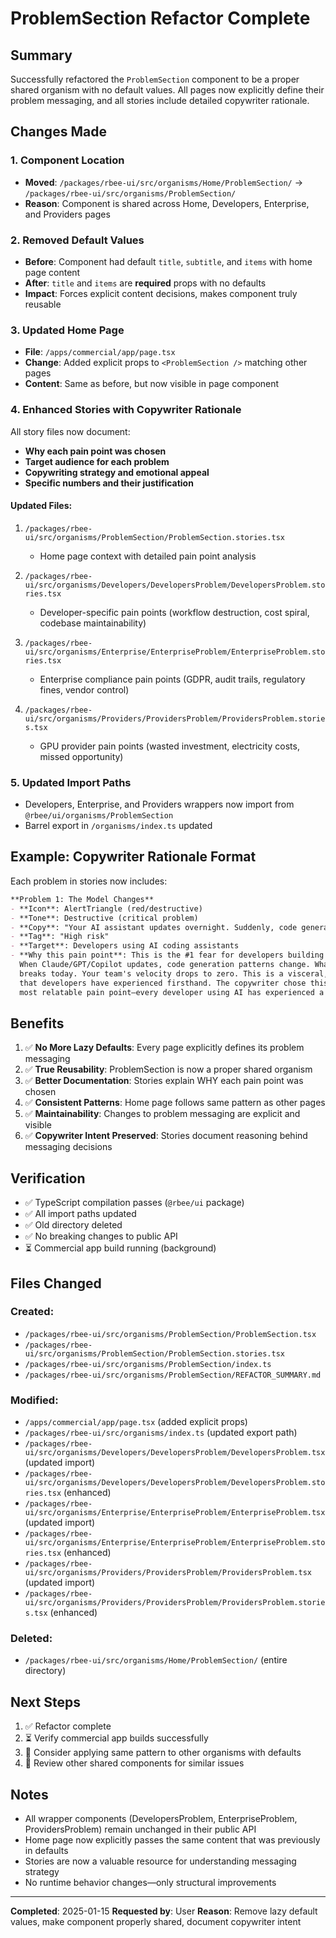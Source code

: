 # ProblemSection Refactor Complete

## Summary

Successfully refactored the `ProblemSection` component to be a proper shared organism with no default values. All pages now explicitly define their problem messaging, and all stories include detailed copywriter rationale.

## Changes Made

### 1. Component Location
- **Moved**: `/packages/rbee-ui/src/organisms/Home/ProblemSection/` → `/packages/rbee-ui/src/organisms/ProblemSection/`
- **Reason**: Component is shared across Home, Developers, Enterprise, and Providers pages

### 2. Removed Default Values
- **Before**: Component had default `title`, `subtitle`, and `items` with home page content
- **After**: `title` and `items` are **required** props with no defaults
- **Impact**: Forces explicit content decisions, makes component truly reusable

### 3. Updated Home Page
- **File**: `/apps/commercial/app/page.tsx`
- **Change**: Added explicit props to `<ProblemSection />` matching other pages
- **Content**: Same as before, but now visible in page component

### 4. Enhanced Stories with Copywriter Rationale

All story files now document:
- **Why each pain point was chosen**
- **Target audience for each problem**
- **Copywriting strategy and emotional appeal**
- **Specific numbers and their justification**

#### Updated Files:
1. `/packages/rbee-ui/src/organisms/ProblemSection/ProblemSection.stories.tsx`
   - Home page context with detailed pain point analysis
   
2. `/packages/rbee-ui/src/organisms/Developers/DevelopersProblem/DevelopersProblem.stories.tsx`
   - Developer-specific pain points (workflow destruction, cost spiral, codebase maintainability)
   
3. `/packages/rbee-ui/src/organisms/Enterprise/EnterpriseProblem/EnterpriseProblem.stories.tsx`
   - Enterprise compliance pain points (GDPR, audit trails, regulatory fines, vendor control)
   
4. `/packages/rbee-ui/src/organisms/Providers/ProvidersProblem/ProvidersProblem.stories.tsx`
   - GPU provider pain points (wasted investment, electricity costs, missed opportunity)

### 5. Updated Import Paths
- Developers, Enterprise, and Providers wrappers now import from `@rbee/ui/organisms/ProblemSection`
- Barrel export in `/organisms/index.ts` updated

## Example: Copywriter Rationale Format

Each problem in stories now includes:

```markdown
**Problem 1: The Model Changes**
- **Icon**: AlertTriangle (red/destructive)
- **Tone**: Destructive (critical problem)
- **Copy**: "Your AI assistant updates overnight. Suddenly, code generation breaks..."
- **Tag**: "High risk"
- **Target**: Developers using AI coding assistants
- **Why this pain point**: This is the #1 fear for developers building with AI assistance. 
  When Claude/GPT/Copilot updates, code generation patterns change. What worked yesterday 
  breaks today. Your team's velocity drops to zero. This is a visceral, immediate pain 
  that developers have experienced firsthand. The copywriter chose this because it's the 
  most relatable pain point—every developer using AI has experienced a breaking change.
```

## Benefits

1. ✅ **No More Lazy Defaults**: Every page explicitly defines its problem messaging
2. ✅ **True Reusability**: ProblemSection is now a proper shared organism
3. ✅ **Better Documentation**: Stories explain WHY each pain point was chosen
4. ✅ **Consistent Patterns**: Home page follows same pattern as other pages
5. ✅ **Maintainability**: Changes to problem messaging are explicit and visible
6. ✅ **Copywriter Intent Preserved**: Stories document reasoning behind messaging decisions

## Verification

- ✅ TypeScript compilation passes (`@rbee/ui` package)
- ✅ All import paths updated
- ✅ Old directory deleted
- ✅ No breaking changes to public API
- ⏳ Commercial app build running (background)

## Files Changed

### Created:
- `/packages/rbee-ui/src/organisms/ProblemSection/ProblemSection.tsx`
- `/packages/rbee-ui/src/organisms/ProblemSection/ProblemSection.stories.tsx`
- `/packages/rbee-ui/src/organisms/ProblemSection/index.ts`
- `/packages/rbee-ui/src/organisms/ProblemSection/REFACTOR_SUMMARY.md`

### Modified:
- `/apps/commercial/app/page.tsx` (added explicit props)
- `/packages/rbee-ui/src/organisms/index.ts` (updated export path)
- `/packages/rbee-ui/src/organisms/Developers/DevelopersProblem/DevelopersProblem.tsx` (updated import)
- `/packages/rbee-ui/src/organisms/Developers/DevelopersProblem/DevelopersProblem.stories.tsx` (enhanced)
- `/packages/rbee-ui/src/organisms/Enterprise/EnterpriseProblem/EnterpriseProblem.tsx` (updated import)
- `/packages/rbee-ui/src/organisms/Enterprise/EnterpriseProblem/EnterpriseProblem.stories.tsx` (enhanced)
- `/packages/rbee-ui/src/organisms/Providers/ProvidersProblem/ProvidersProblem.tsx` (updated import)
- `/packages/rbee-ui/src/organisms/Providers/ProvidersProblem/ProvidersProblem.stories.tsx` (enhanced)

### Deleted:
- `/packages/rbee-ui/src/organisms/Home/ProblemSection/` (entire directory)

## Next Steps

1. ✅ Refactor complete
2. ⏳ Verify commercial app builds successfully
3. 📝 Consider applying same pattern to other organisms with defaults
4. 📝 Review other shared components for similar issues

## Notes

- All wrapper components (DevelopersProblem, EnterpriseProblem, ProvidersProblem) remain unchanged in their public API
- Home page now explicitly passes the same content that was previously in defaults
- Stories are now a valuable resource for understanding messaging strategy
- No runtime behavior changes—only structural improvements

---

**Completed**: 2025-01-15
**Requested by**: User
**Reason**: Remove lazy default values, make component properly shared, document copywriter intent
